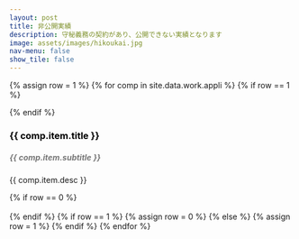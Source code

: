 ```yaml
---
layout: post
title: 非公開実績
description: 守秘義務の契約があり、公開できない実績となります
image: assets/images/hikoukai.jpg
nav-menu: false
show_tile: false
---
```


<!-- Content -->
{% assign row = 1 %}
{% for comp in site.data.work.appli %}
    {% if row == 1 %}
<div class="row">
    {% endif %}
    <div class="6u 12u$(small)">
    <h3 style="color:#000;">{{ comp.item.title }}</h3>
    <h5 style="color:#777;">{{ comp.item.subtitle }}</h5>
    <p><span class="image left"><img src="{{ comp.item.image }}" alt="" /></span>{{ comp.item.desc }}</p>
    </div>
    {% if row == 0 %}
    <!-- Break -->
</div>
<br>
    {% endif %}
    {% if row == 1 %}
    {% assign row = 0 %}
    {% else %}
    {% assign row = 1 %}
    {% endif %}
{% endfor %} 
